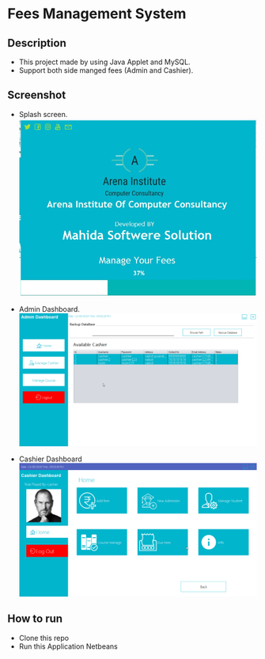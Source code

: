# Fees Management System

## []([AdnanMahida](https://github.com/AdnanMahida)/**[FeesManagementSystemApplet](https://github.com/AdnanMahida/FeesManagementSystemApplet)**#description)Description

-   This project made by  using Java Applet and MySQL.
-  Support both side manged fees (Admin and Cashier).

## []([AdnanMahida](https://github.com/AdnanMahida)/**[FeesManagementSystemApplet](https://github.com/AdnanMahida/FeesManagementSystemApplet)**#ScreenShot)Screenshot

-   Splash screen.
![](https://raw.githubusercontent.com/AdnanMahida/FeesManagementSystemApplet/master/Screen%20Shots/loading%20screen.jpg "Splash screen")

-   Admin Dashboard.
![](https://raw.githubusercontent.com/AdnanMahida/FeesManagementSystemApplet/master/Screen%20Shots/admin_home.png "Admin Screen")

- Cashier Dashboard
![](https://raw.githubusercontent.com/AdnanMahida/FeesManagementSystemApplet/master/Screen%20Shots/cashierhome.png "Cashier Home")

## How to run

-   Clone this repo
-   Run  this Application Netbeans

